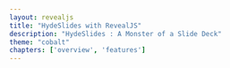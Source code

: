 ```yaml
---
layout: revealjs
title: "HydeSlides with RevealJS"
description: "HydeSlides : A Monster of a Slide Deck"
theme: "cobalt"
chapters: ['overview', 'features']
---
```

